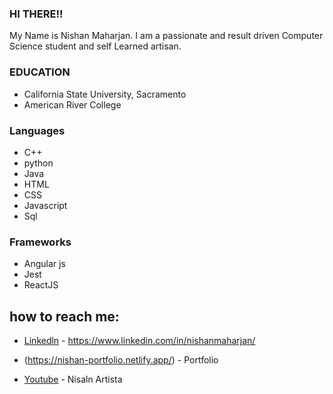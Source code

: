 ### HI THERE!!
My Name is Nishan Maharjan. I am a passionate and result driven Computer Science student and self Learned artisan. 

### EDUCATION
- California State University, Sacramento
- American River College

### Languages
- C++
- python
- Java
- HTML
- CSS
- Javascript
- Sql

### Frameworks
- Angular js
- Jest
- ReactJS

## how to reach me:
- [Linkedln](https://www.linkedin.com/in/nishanmaharjan/) - https://www.linkedin.com/in/nishanmaharjan/
- (https://nishan-portfolio.netlify.app/) - Portfolio

- [Youtube](https://www.youtube.com/channel/UCYSWAUAqjmOpXX1DGHnmVPg) - Nisaln Artista
